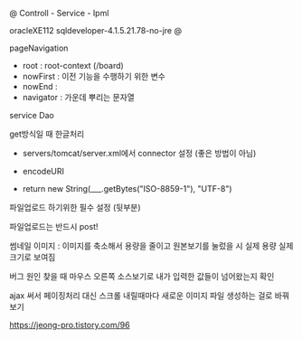 @
Controll - Service - Ipml

oracleXE112
sqldeveloper-4.1.5.21.78-no-jre
@

pageNavigation

- root : root-context (/board)
- nowFirst : 이전 기능을 수행하기 위한 변수
- nowEnd : 
- navigator : 가운데 뿌리는 문자열

service Dao

get방식일 때 한글처리 
- servers/tomcat/server.xml에서 connector 설정 (좋은 방법이 아님)

- encodeURI
- return new String(___.getBytes("ISO-8859-1"), "UTF-8")

파일업로드 하기위한 필수 설정 (뒷부분)
<form id="writeForm" name="writeForm" method="post" action=""
	style="margin: 0px" enctype="multipart/form-data">

파일업로드는 반드시 post!

썸네일 이미지 : 이미지를 축소해서 용량을 줄이고 원본보기를 눌렀을 시 실제 용량 실제 크기로 보여짐

버그 원인 찾을 때 마우스 오른쪽 소스보기로 내가 입력한 값들이 넘어왔는지 확인

ajax 써서 페이징처리 대신 스크롤 내릴때마다 새로운 이미지 파일 생성하는 걸로 바꿔보기

https://jeong-pro.tistory.com/96


